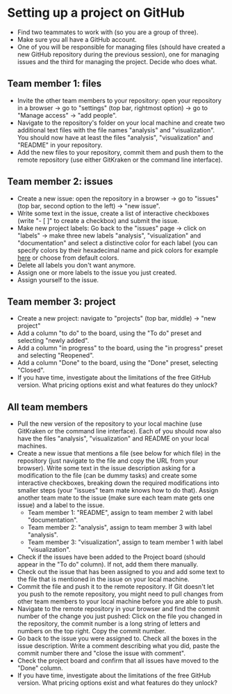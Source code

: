 # Setting up a project on GitHub
* Find two teammates to work with (so you are a group of three).
* Make sure you all have a GitHub account.
* One of you will be responsible for managing files (should have created a new GitHub repository during the previous session), one for managing issues and the third for managing the project. Decide who does what.

## Team member 1: files
* Invite the other team members to your repository: open your repository in a browser -> go to "settings" (top bar, rightmost option) -> go to "Manage access" -> "add people".
* Navigate to the repository's folder on your local machine and create two additional text files with the file names "analysis" and "visualization". You should now have at least the files "analysis", "visualization" and "README" in your repository.
* Add the new files to your repository, commit them and push them to the remote repository (use either GitKraken or the command line interface).

## Team member 2: issues
* Create a new issue: open the repository in a browser -> go to "issues" (top bar, second option to the left) -> "new issue".
* Write some text in the issue, create a list of interactive checkboxes (write "- [ ]" to create a checkbox) and submit the issue.
* Make new project labels: Go back to the "issues" page -> click on "labels" -> make three new labels "analysis", "visualization" and "documentation" and select a distinctive color for each label (you can specify colors by their hexadecimal name and pick colors for example [here](https://www.w3schools.com/colors/colors_picker.asp) or choose from default colors.
* Delete all labels you don't want anymore.
* Assign one or more labels to the issue you just created.
* Assign yourself to the issue.

## Team member 3: project
* Create a new project: navigate to "projects" (top bar, middle) -> "new project"
* Add a column "to do" to the board, using the "To do" preset and selecting "newly added".
* Add a column "in progress" to the board, using the "in progress" preset and selecting "Reopened".
* Add a column "Done" to the board, using the "Done" preset, selecting "Closed".
* If you have time, investigate about the limitations of the free GitHub version. What pricing options exist and what features do they unlock?


## All team members
* Pull the new version of the repository to your local machine (use GitKraken or the command line interface). Each of you should now also have the files "analysis", "visualization" and README on your local machines.
* Create a new issue that mentions a file (see below for which file) in the repository (just navigate to the file and copy the URL from your browser). Write some text in the issue description asking for a modification to the file (can be dummy tasks) and create some interactive checkboxes, breaking down the required modifications into smaller steps (your "issues" team mate knows how to do that). Assign another team mate to the issue (make sure each team mate gets one issue) and a label to the issue.
	* Team member 1: "README", assign to team member 2 with label "documentation".
	* Team member 2: "analysis", assign to team member 3 with label "analysis".
	* Team member 3: "visualization", assign to team member 1 with label "visualization".
* Check if the issues have been added to the Project board (should appear in the "To do" column). If not, add them there manually.
* Check out the issue that has been assigned to you and add some text to the file that is mentioned in the issue on your local machine.
* Commit the file and push it to the remote repository. If Git doesn't let you push to the remote repository, you might need to pull changes from other team members to your local machine before you are able to push.
* Navigate to the remote repository in your browser and find the commit number of the change you just pushed: Click on the file you changed in the repository, the commit number is a long string of letters and numbers on the top right. Copy the commit number.
* Go back to the issue you were assigned to. Check all the boxes in the issue description. Write a comment describing what you did, paste the commit number there and "close the issue with comment".
* Check the project board and confirm that all issues have moved to the "Done" column.
* If you have time, investigate about the limitations of the free GitHub version. What pricing options exist and what features do they unlock?